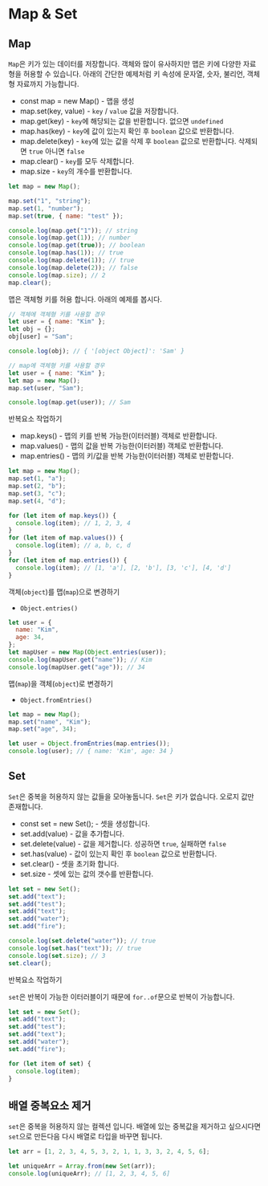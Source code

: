 # Map & Set

## Map

`Map`은 키가 있는 데이터를 저장합니다. 객체와 많이 유사하지만 맵은 키에 다양한 자료형을 허용할 수 있습니다.
아래의 간단한 예제처럼 키 속성에 문자열, 숫자, 불리언, 객체 형 자료까지 가능합니다.

- const map = new Map() - 맵을 생성
- map.set(key, value) - `key` / `value` 값을 저장합니다.
- map.get(key) - `key`에 해당되는 값을 반환합니다. 없으면 `undefined`
- map.has(key) - `key`에 값이 있는지 확인 후 `boolean` 값으로 반환합니다.
- map.delete(key) - `key`에 있는 값을 삭제 후 `boolean` 값으로 반환합니다. 삭제되면 `true` 아니면 `false`
- map.clear() - `key`를 모두 삭제합니다.
- map.size - `key`의 개수를 반환합니다.

```js
let map = new Map();

map.set("1", "string");
map.set(1, "number");
map.set(true, { name: "test" });

console.log(map.get("1")); // string
console.log(map.get(1)); // number
console.log(map.get(true)); // boolean
console.log(map.has(1)); // true
console.log(map.delete(1)); // true
console.log(map.delete(2)); // false
console.log(map.size); // 2
map.clear();
```

맵은 객체형 키를 허용 합니다. 아래의 예제를 봅시다.

```js
// 객체에 객체형 키를 사용할 경우
let user = { name: "Kim" };
let obj = {};
obj[user] = "Sam";

console.log(obj); // { '[object Object]': 'Sam' }

// map에 객체형 키를 사용할 경우
let user = { name: "Kim" };
let map = new Map();
map.set(user, "Sam");

console.log(map.get(user)); // Sam
```

반복요소 작업하기

- map.keys() - 맵의 키를 반복 가능한(이터러블) 객체로 반환합니다.
- map.values() - 맵의 값을 반복 가능한(이터러블) 객체로 반환합니다.
- map.entries() - 맵의 키/값을 반복 가능한(이터러블) 객체로 반환합니다.

```js
let map = new Map();
map.set(1, "a");
map.set(2, "b");
map.set(3, "c");
map.set(4, "d");

for (let item of map.keys()) {
  console.log(item); // 1, 2, 3, 4
}
for (let item of map.values()) {
  console.log(item); // a, b, c, d
}
for (let item of map.entries()) {
  console.log(item); // [1, 'a'], [2, 'b'], [3, 'c'], [4, 'd']
}
```

객체(`object`)를 맵(`map`)으로 변경하기

- `Object.entries()`

```js
let user = {
  name: "Kim",
  age: 34,
};
let mapUser = new Map(Object.entries(user));
console.log(mapUser.get("name")); // Kim
console.log(mapUser.get("age")); // 34
```

맵(`map`)을 객체(`object`)로 변경하기

- `Object.fromEntries()`

```js
let map = new Map();
map.set("name", "Kim");
map.set("age", 34);

let user = Object.fromEntries(map.entries());
console.log(user); // { name: 'Kim', age: 34 }
```

## Set

`Set`은 중복을 허용하지 않는 값들을 모아놓둡니다. `Set`은 키가 없습니다. 오로지 값만 존재합니다.

- const set = new Set(); - 셋을 생성합니다.
- set.add(value) - 값을 추가합니다.
- set.delete(value) - 값을 제거합니다. 성공하면 `true`, 실패하면 `false`
- set.has(value) - 값이 있는지 확인 후 `boolean` 값으로 반환합니다.
- set.clear() - 셋을 초기화 합니다.
- set.size - 셋에 있는 값의 갯수를 반환합니다.

```js
let set = new Set();
set.add("text");
set.add("test");
set.add("text");
set.add("water");
set.add("fire");

console.log(set.delete("water")); // true
console.log(set.has("text")); // true
console.log(set.size); // 3
set.clear();
```

반복요소 작업하기

`set`은 반복이 가능한 이터러블이기 때문에 `for..of`문으로 반복이 가능합니다.

```js
let set = new Set();
set.add("text");
set.add("test");
set.add("text");
set.add("water");
set.add("fire");

for (let item of set) {
  console.log(item);
}
```

## 배열 중복요소 제거

`set`은 중복을 허용하지 않는 컬렉션 입니다. 배열에 있는 중복값을 제거하고 싶으시다면 `set`으로 만든다음 다시 배열로 타입을 바꾸면 됩니다.

```js
let arr = [1, 2, 3, 4, 5, 3, 2, 1, 1, 3, 3, 2, 4, 5, 6];

let uniqueArr = Array.from(new Set(arr));
console.log(uniqueArr); // [1, 2, 3, 4, 5, 6]
```
